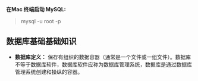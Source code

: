 **在Mac 终端启动 MySQL:**  
> mysql -u root -p

## 数据库基础基础知识
- **数据库定义：** 保存有组织的数据容器（通常是一个文件或一组文件）。数据库不等于数据库软件，数据库软件应称为数据库管理系统，数据库是通过数据库管理系统创建和操纵的容器。 
